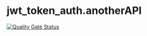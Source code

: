 # jwt_token_auth.anotherAPI

[![Quality Gate Status](https://sonarcloud.io/api/project_badges/measure?project=Pravin2419_jwt_token_auth.anotherAPI&metric=alert_status)](https://sonarcloud.io/summary/new_code?id=Pravin2419_jwt_token_auth.anotherAPI)
